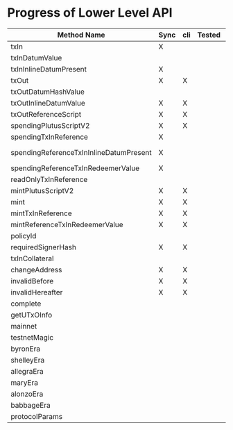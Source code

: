 # Progress of Lower Level API

| Method Name                             | Sync | cli | Tested | Remarks                                |
| --------------------------------------- | ---- | --- | ------ | -------------------------------------- |
| txIn                                    | X    |     |        | Async: need chain info                 |
| txInDatumValue                          |      |     |        |                                        |
| txInInlineDatumPresent                  | X    |     |        |                                        |
| txOut                                   | X    | X   |        |                                        |
| txOutDatumHashValue                     |      |     |        |                                        |
| txOutInlineDatumValue                   | X    | X   |        |                                        |
| txOutReferenceScript                    | X    | X   |        |                                        |
| spendingPlutusScriptV2                  | X    | X   |        |                                        |
| spendingTxInReference                   | X    |     |        | Async: need chain info                 |
| spendingReferenceTxInInlineDatumPresent | X    |     |        | Identical with txInInlineDatumPresent? |
| spendingReferenceTxInRedeemerValue      | X    |     |        |                                        |
| readOnlyTxInReference                   |      |     |        |                                        |
| mintPlutusScriptV2                      | X    | X   |        |                                        |
| mint                                    | X    | X   |        |                                        |
| mintTxInReference                       | X    | X   |        |                                        |
| mintReferenceTxInRedeemerValue          | X    | X   |        |                                        |
| policyId                                |      |     |        |                                        |
| requiredSignerHash                      | X    | X   |        |                                        |
| txInCollateral                          |      |     |        |                                        |
| changeAddress                           | X    | X   |        |                                        |
| invalidBefore                           | X    | X   |        |                                        |
| invalidHereafter                        | X    | X   |        |                                        |
| complete                                |      |     |        |                                        |
| getUTxOInfo                             |      |     |        |                                        |
| mainnet                                 |      |     |        |                                        |
| testnetMagic                            |      |     |        |                                        |
| byronEra                                |      |     |        |                                        |
| shelleyEra                              |      |     |        |                                        |
| allegraEra                              |      |     |        |                                        |
| maryEra                                 |      |     |        |                                        |
| alonzoEra                               |      |     |        |                                        |
| babbageEra                              |      |     |        |                                        |
| protocolParams                          |      |     |        |                                        |
